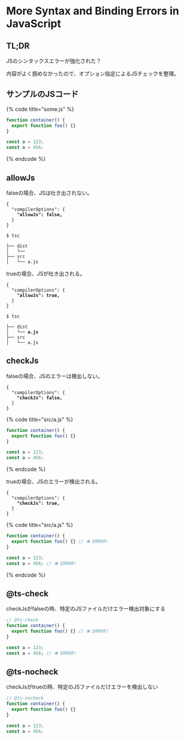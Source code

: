 # More Syntax and Binding Errors in JavaScript

## TL;DR

JSのシンタックスエラーが強化された？

内容がよく掴めなかったので、オプション指定によるJSチェックを整理。

## サンプルのJSコード

{% code title="some.js" %}
```javascript
function container() {
  export function foo() {}
}

const a = 123;
const a = 456;
```
{% endcode %}

## allowJs

falseの場合、JSは吐き出されない。

<pre class="language-typescript" data-title="tsconfig.json"><code class="lang-typescript">{
  "compilerOptions": {
<strong>    "allowJs": false,
</strong>  }
}
</code></pre>

<pre class="language-bash"><code class="lang-bash">$ tsc

├── dist
<strong>│   └── 
</strong>├── src
│   └── a.js
</code></pre>

trueの場合、JSが吐き出される。

<pre class="language-typescript" data-title="tsconfig.json"><code class="lang-typescript">{
  "compilerOptions": {
<strong>    "allowJs": true,
</strong>  }
}
</code></pre>

<pre class="language-bash"><code class="lang-bash">$ tsc

├── dist
<strong>│   └── a.js
</strong>├── src
│   └── a.js
</code></pre>

## checkJs

falseの場合、JSのエラーは検出しない。

<pre class="language-typescript" data-title="tsconfig.js"><code class="lang-typescript">{
  "compilerOptions": {
<strong>    "checkJs": false,
</strong>  }
}
</code></pre>

{% code title="src/a.js" %}
```typescript
function container() {
  export function foo() {}
}

const a = 123;
const a = 456;
```
{% endcode %}

trueの場合、JSのエラーが検出される。

<pre class="language-typescript" data-title="tsconfig.json"><code class="lang-typescript">{
  "compilerOptions": {
<strong>    "checkJs": true,
</strong>  }
}
</code></pre>

{% code title="src/a.js" %}
```typescript
function container() {
  export function foo() {} // ❌ ERROR!
}

const a = 123;
const a = 456; // ❌ ERROR!
```
{% endcode %}

## @ts-check

checkJsがfalseの時、特定のJSファイルだけエラー検出対象にする

```typescript
// @ts-check
function container() {
  export function foo() {} // ❌ ERROR!
}

const a = 123;
const a = 456; // ❌ ERROR!
```

## @ts-nocheck

checkJsがtrueの時、特定のJSファイルだけエラーを検出しない

```typescript
// @ts-nocheck
function container() {
  export function foo() {}
}

const a = 123;
const a = 456;
```

